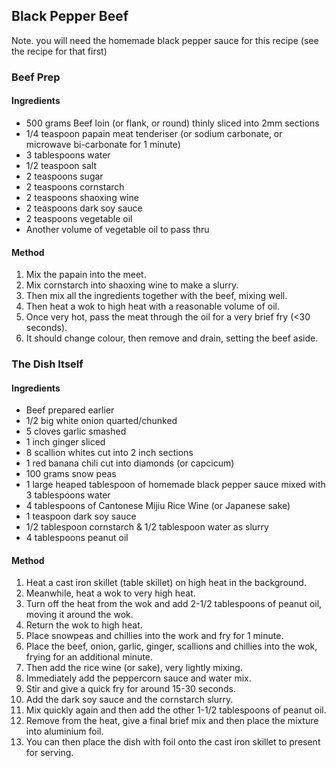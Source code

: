 ## Black Pepper Beef

Note. you will need the homemade black pepper sauce for this recipe (see the recipe for that first)

### Beef Prep

#### Ingredients

* 500 grams Beef loin (or flank, or round) thinly sliced into 2mm sections
* 1/4 teaspoon papain meat tenderiser (or sodium carbonate, or microwave bi-carbonate for 1 minute)
* 3 tablespoons water
* 1/2 teaspoon salt
* 2 teaspoons sugar
* 2 teaspoons cornstarch
* 2 teaspoons shaoxing wine
* 2 teaspoons dark soy sauce
* 2 teaspoons vegetable oil
* Another volume of vegetable oil to pass thru

#### Method

1. Mix the papain into the meet.
1. Mix cornstarch into shaoxing wine to make a slurry.
1. Then mix all the ingredients together with the beef, mixing well.
1. Then heat a wok to high heat with a reasonable volume of oil.
1. Once very hot, pass the meat through the oil for a very brief fry (<30 seconds).
1. It should change colour, then remove and drain, setting the beef aside.


### The Dish Itself

#### Ingredients

* Beef prepared earlier
* 1/2 big white onion quarted/chunked
* 5 cloves garlic smashed
* 1 inch ginger sliced
* 8 scallion whites cut into 2 inch sections
* 1 red banana chili cut into diamonds (or capcicum)
* 100 grams snow peas
* 1 large heaped tablespoon of homemade black pepper sauce mixed with 3 tablespoons water
* 4 tablespoons of Cantonese Mijiu Rice Wine (or Japanese sake)
* 1 teaspoon dark soy sauce
* 1/2 tablespoon cornstarch & 1/2 tablespoon water as slurry
* 4 tablespoons peanut oil


#### Method

1. Heat a cast iron skillet (table skillet) on high heat in the background.
1. Meanwhile, heat a wok to very high heat.
1. Turn off the heat from the wok and add 2-1/2 tablespoons of peanut oil, moving it around the wok.
1. Return the wok to high heat.
1. Place snowpeas and chillies into the work and fry for 1 minute.
1. Place the beef, onion, garlic, ginger, scallions and chillies into the wok, frying for an additional minute.
1. Then add the rice wine (or sake), very lightly mixing.
1. Immediately add the peppercorn sauce and water mix.
1. Stir and give a quick fry for around 15-30 seconds.
1. Add the dark soy sauce and the cornstarch slurry.
1. Mix quickly again and then add the other 1-1/2 tablespoons of peanut oil.
1. Remove from the heat, give a final brief mix and then place the mixture into aluminium foil.
1. You can then place the dish with foil onto the cast iron skillet to present for serving.
